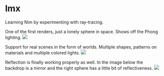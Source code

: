 # lmx
Learning Nim by experimenting with ray-tracing.

One of the first renders, just a lonely sphere in space. Shows off the Phong lighting.
<img src="https://i.imgur.com/KiJvgiX.jpg"/>

Support for real scenes in the form of worlds. Multiple shapes, patterns on materials and multiple colored lights.
<img src="https://i.imgur.com/iZTzPuY.png"/>

Reflection is finally working properly as well. In the image below the backdrop is a mirror and the right sphere
has a little bit of reflectiveness.
<img src="hhttps://i.imgur.com/a27fOjn.png"/>
